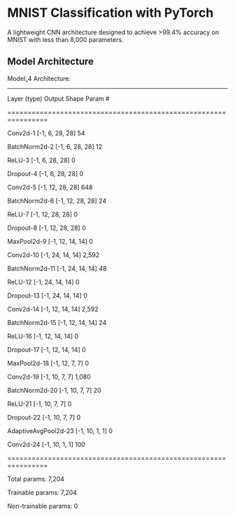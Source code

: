 # MNIST Classification with PyTorch

A lightweight CNN architecture designed to achieve >99.4% accuracy on MNIST with less than 8,000 parameters.

## Model Architecture

Model_4 Architecture:

---

Layer (type) Output Shape Param #

================================================================

Conv2d-1 [-1, 6, 28, 28] 54

BatchNorm2d-2 [-1, 6, 28, 28] 12

ReLU-3 [-1, 6, 28, 28] 0

Dropout-4 [-1, 6, 28, 28] 0

Conv2d-5 [-1, 12, 28, 28] 648

BatchNorm2d-6 [-1, 12, 28, 28] 24

ReLU-7 [-1, 12, 28, 28] 0

Dropout-8 [-1, 12, 28, 28] 0

MaxPool2d-9 [-1, 12, 14, 14] 0

Conv2d-10 [-1, 24, 14, 14] 2,592

BatchNorm2d-11 [-1, 24, 14, 14] 48

ReLU-12 [-1, 24, 14, 14] 0

Dropout-13 [-1, 24, 14, 14] 0

Conv2d-14 [-1, 12, 14, 14] 2,592

BatchNorm2d-15 [-1, 12, 14, 14] 24

ReLU-16 [-1, 12, 14, 14] 0

Dropout-17 [-1, 12, 14, 14] 0

MaxPool2d-18 [-1, 12, 7, 7] 0

Conv2d-19 [-1, 10, 7, 7] 1,080

BatchNorm2d-20 [-1, 10, 7, 7] 20

ReLU-21 [-1, 10, 7, 7] 0

Dropout-22 [-1, 10, 7, 7] 0

AdaptiveAvgPool2d-23 [-1, 10, 1, 1] 0

Conv2d-24 [-1, 10, 1, 1] 100

================================================================

Total params: 7,204

Trainable params: 7,204

Non-trainable params: 0
